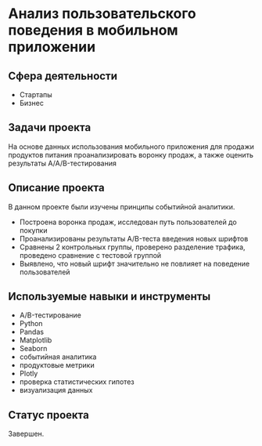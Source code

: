 # Анализ пользовательского поведения в мобильном приложении

## Сфера деятельности
* Стартапы
* Бизнес

## Задачи проекта
На основе данных использования мобильного приложения для продажи продуктов питания проанализировать воронку продаж, а также оценить результаты A/A/B-тестирования 

## Описание проекта
В данном проекте были изучены принципы событийной аналитики. 
* Построена воронка продаж, исследован путь пользователей до покупки
* Проанализированы результаты A/B-теста введения новых шрифтов
* Сравнены 2 контрольных группы, проверено разделение трафика, проведено сравнение с тестовой группой
* Выявлено, что новый шрифт значительно не повлияет на поведение пользователей


## Используемые навыки и инструменты
* A/B-тестирование
* Python
* Pandas
* Matplotlib
* Seaborn
* событийная аналитика
* продуктовые метрики
* Plotly
* проверка статистических гипотез
* визуализация данных

  
## Статус проекта
Завершен.
